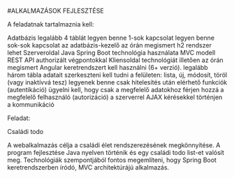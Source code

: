 
#ALKALMAZÁSOK FEJLESZTÉSE

A feladatnak tartalmaznia kell:

Adatbázis
legalább 4 táblát
legyen benne 1-sok kapcsolat
legyen benne sok-sok kapcsolat
az adatbázis-kezelő az órán megismert h2 rendszer lehet
Szerveroldal
Java Spring Boot technológia használata
MVC modell
REST API
authorizált végpontokkal
Kliensoldal
technológiát illetően az órán megismert Angular keretrendszert kell használni (6+ verzió).
legalább három tábla adatait szerkeszteni kell tudni a felületen: lista, új, módosít, töröl (vagy inaktívvá tesz)
legyenek benne csak hitelesítés után elérhető funkciók (autentikáció)
ügyelni kell, hogy csak a megfelelő adatokhoz férjen hozzá a megfelelő felhasználó (autorizáció)
a szerverrel AJAX kérésekkel történjen a kommunikáció

Feladat:

Családi todo

A webalkalmazás célja a családi élet rendszerezésének megkönnyítése. A program fejlesztése Java nyelven történik és egy családi todo list-et valósít meg. Technológiák szempontjából fontos megemlíteni, hogy Spring Boot keretrendszerben íródó, MVC architektúrájú alkalmazás. 
